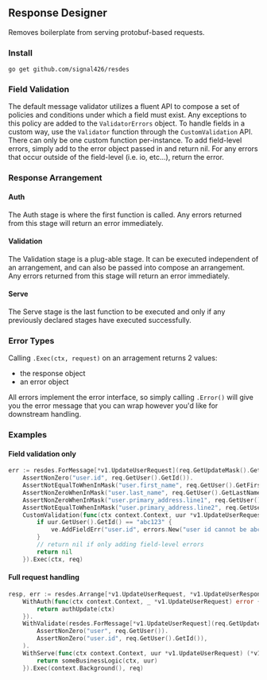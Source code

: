 ## Response Designer

Removes boilerplate from serving protobuf-based requests.

### Install
`go get github.com/signal426/resdes`

### Field Validation
The default message validator utilizes a fluent API to compose a set of policies and conditions under which a field must exist. Any
exceptions to this policy are added to the `ValidatorErrors` object. To handle fields in a custom way, use the `Validator` function through
the `CustomValidation` API. There can only be one custom function per-instance. To add field-level errors, simply add to the error object passed
in and return nil. For any errors that occur outside of the field-level (i.e. io, etc...), return the error.

### Response Arrangement

#### Auth
The Auth stage is where the first function is called. Any errors returned from this stage will return an error immediately.

#### Validation
The Validation stage is a plug-able stage. It can be executed independent of an arrangement, and can also be passed into compose
an arrangement. Any errors returned from this stage will return an error immediately.

#### Serve
The Serve stage is the last function to be executed and only if any previously declared stages have executed successfully. 

### Error Types
Calling
`.Exec(ctx, request)`
on an arragement returns 2 values:
- the response object
- an error object

All errors implement the error interface, so simply calling `.Error()` will give you the error message that you can wrap however
you'd like for downstream handling. 

### Examples

#### Field validation only
```go
err := resdes.ForMessage[*v1.UpdateUserRequest](req.GetUpdateMask().GetPaths()...).
	AssertNonZero("user.id", req.GetUser().GetId()).
	AssertNotEqualToWhenInMask("user.first_name", req.GetUser().GetFirstName(), "bob").
	AssertNonZeroWhenInMask("user.last_name", req.GetUser().GetLastName()).
	AssertNonZeroWhenInMask("user.primary_address.line1", req.GetUser().GetPrimaryAddress().GetLine1()).
	AssertNotEqualToWhenInMask("user.primary_address.line2", req.GetUser().GetPrimaryAddress().GetLine2(), "b").
	CustomValidation(func(ctx context.Context, uur *v1.UpdateUserRequest, ve *ValidationErrors) error {
		if uur.GetUser().GetId() == "abc123" {
			ve.AddFieldErr("user.id", errors.New("user id cannot be abc123"))
		}
		// return nil if only adding field-level errors
		return nil
	}).Exec(ctx, req)
```

#### Full request handling
```go
resp, err := resdes.Arrange[*v1.UpdateUserRequest, *v1.UpdateUserResponse]().
	WithAuth(func(ctx context.Context, _ *v1.UpdateUserRequest) error {
		return authUpdate(ctx)
	}).
	WithValidate(resdes.ForMessage[*v1.UpdateUserRequest](req.GetUpdateMask().GetPaths()...).
		AssertNonZero("user", req.GetUser()).
		AssertNonZero("user.id", req.GetUser().GetId()),
	).
	WithServe(func(ctx context.Context, uur *v1.UpdateUserRequest) (*v1.UpdateUserResponse, error) {
		return someBusinessLogic(ctx, uur)
	}).Exec(context.Background(), req)
```
